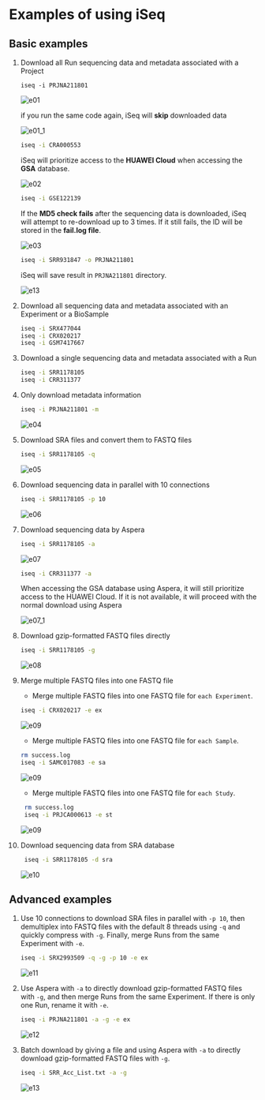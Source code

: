 # Examples of using iSeq

## Basic examples
1. Download all Run sequencing data and metadata associated with a Project

   ```
   iseq -i PRJNA211801
   ```

   ![e01](./img/e01.png)

   if you run the same code again, iSeq will **skip** downloaded data

   ![e01_1](./img/e01_1.png)

   ```bash
   iseq -i CRA000553
   ```

   iSeq will prioritize access to the **HUAWEI Cloud** when accessing the **GSA** database.

   ![e02](./img/e02.png)

   ```bash
   iseq -i GSE122139
   ```

   If the **MD5 check fails** after the sequencing data is downloaded, iSeq will attempt to re-download up to 3 times. If it still fails, the ID will be stored in the **fail.log file**.

   ![e03](./img/e03.png)

   ```bash
   iseq -i SRR931847 -o PRJNA211801
   ```

   iSeq will save result in `PRJNA211801` directory.

   ![e13](./img/e14.png)

3. Download all sequencing data and metadata associated with an Experiment or a BioSample

   ```bash
   iseq -i SRX477044
   iseq -i CRX020217
   iseq -i GSM7417667
   ```

4. Download a single sequencing data and metadata associated with a Run

   ```bash
   iseq -i SRR1178105
   iseq -i CRR311377
   ```

5. Only download metadata information

   ```bash
   iseq -i PRJNA211801 -m
   ```

   ![e04](./img/e04.png)

6. Download SRA files and convert them to FASTQ files

   ```bash
   iseq -i SRR1178105 -q
   ```

   ![e05](./img/e05.png)

7. Download sequencing data in parallel with 10 connections

   ```bash
   iseq -i SRR1178105 -p 10
   ```

   ![e06](./img/e06.png)

8. Download sequencing data by Aspera

   ```bash
   iseq -i SRR1178105 -a
   ```

   ![e07](./img/e07.png)

   ```bash
   iseq -i CRR311377 -a
   ```
   
   When accessing the GSA database using Aspera, it will still prioritize access to the HUAWEI Cloud. If it is not available, it will proceed with the normal download using Aspera

   ![e07_1](./img/e07_1.png)

9.  Download gzip-formatted FASTQ files directly

     ```bash
     iseq -i SRR1178105 -g
     ```

     ![e08](./img/e08.png)

9.  Merge multiple FASTQ files into one FASTQ file
    
    - Merge multiple FASTQ files into one FASTQ file for `each Experiment`.
    

     ```bash
     iseq -i CRX020217 -e ex
     ```

     ![e09](./img/e09_1.png)

    - Merge multiple FASTQ files into one FASTQ file for `each Sample`.
    

     ```bash
     rm success.log
     iseq -i SAMC017083 -e sa
     ```

     ![e09](./img/e09_2.png)

    - Merge multiple FASTQ files into one FASTQ file for `each Study`.
    

     ```bash
      rm success.log
      iseq -i PRJCA000613 -e st
     ```

     ![e09](./img/e09_3.png)

9.  Download sequencing data from SRA database

     ```bash
      iseq -i SRR1178105 -d sra
     ```
     ![e10](./img/e10.png)


## Advanced examples

1. Use 10 connections to download SRA files in parallel with `-p 10`, then demultiplex into FASTQ files with the default 8 threads using `-q` and quickly compress with `-g`. Finally, merge Runs from the same Experiment with `-e`.

   ```bash
   iseq -i SRX2993509 -q -g -p 10 -e ex
   ```

   ![e11](./img/e11.png)

2.  Use Aspera with `-a` to directly download gzip-formatted FASTQ files with `-g`, and then merge Runs from the same Experiment. If there is only one Run, rename it with `-e`.

    ```bash
    iseq -i PRJNA211801 -a -g -e ex
    ```

    ![e12](./img/e12.png)

3. Batch download by giving a file and using Aspera with `-a` to directly download gzip-formatted FASTQ files with `-g`.

   ```bash
   iseq -i SRR_Acc_List.txt -a -g
   ```
   
   ![e13](./img/e13.png)































































